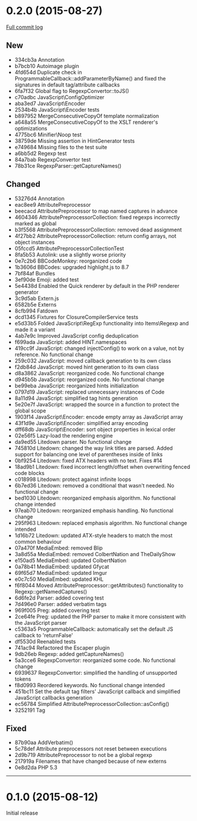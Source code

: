 0.2.0 (2015-08-27)
==================

[Full commit log](https://github.com/s9e/TextFormatter/compare/0.1.0...0.2.0)

New
---

 - 334cb3a Annotation
 - b7bcb10 Autoimage plugin
 - 4fd654d Duplicate check in ProgrammableCallback::addParameterByName() and fixed the signatures in default tag/attribute callbacks
 - 6fa7f32 Global flag to RegexpConvertor::toJS()
 - c70adbc JavaScript\ConfigOptimizer
 - aba3ed7 JavaScript\Encoder
 - 2534b4b JavaScript\Encoder tests
 - b897952 MergeConsecutiveCopyOf template normalization
 - a648a55 MergeConsecutiveCopyOf to the XSLT renderer's optimizations
 - 4775bc6 Minifier\Noop test
 - 38759de Missing assertion in HintGenerator tests
 - e749684 Missing files to the test suite
 - a6bb5d2 Regexp test
 - 84a7bab RegexpConvertor test
 - 78b31ce RegexpParser::getCaptureNames()

Changed
-------

 - 53276d4 Annotation
 - eac8ee9 AttributePreprocessor
 - beecacd AttributePreprocessor to map named captures in advance
 - 4604346 AttributePreprocessorCollection: fixed regexps incorrectly marked as global
 - b3f5568 AttributePreprocessorCollection: removed dead assignment
 - 4f27bb2 AttributePreprocessorCollection: return config arrays, not object instances
 - 05fccd5 AttributePreprocessorCollectionTest
 - 8fa5b53 Autolink: use a slightly worse priority
 - 0e7c2b6 BBCodeMonkey: reorganized code
 - 1b3606d BBCodes: upgraded highlight.js to 8.7
 - 7bf84af Bundles
 - 3ef90de Emoji: added test
 - 5e4438d Enabled the Quick renderer by default in the PHP renderer generator
 - 3c9d5ab Extern.js
 - 6582b5e Externs
 - 8cfb994 Fatdown
 - dcd1345 Fixtures for ClosureCompilerService tests
 - e5d33b5 Folded JavaScript\RegExp functionality into Items\Regexp and made it a variant
 - 4ab7e9c Improved JavaScript config deduplication
 - f699ada JavaScript: added HINT.namespaces
 - 419cc9f JavaScript: changed injectConfig() to work on a value, not by reference. No functional change
 - 259c032 JavaScript: moved callback generation to its own class
 - f2db84d JavaScript: moved hint generation to its own class
 - d8a3862 JavaScript: reorganized code. No functional change
 - d945b5b JavaScript: reorganized code. No functional change
 - be99eba JavaScript: reorganized hints initialization
 - 0797d19 JavaScript: replaced unnecessary instances of Code
 - 8a11d94 JavaScript: simplified tag hints generation
 - 5e20e7f JavaScript: wrapped the source in a function to protect the global scope
 - 1903f14 JavaScript\Encoder: encode empty array as JavaScript array
 - 43f1d9e JavaScript\Encoder: simplified array encoding
 - dff68db JavaScript\Encoder: sort object properties in lexical order
 - 02e56f5 Lazy-load the rendering engine
 - da9ed55 Litedown parser. No functional change
 - 745810d Litedown: changed the way link titles are parsed. Added support for balancing one level of parentheses inside of links
 - 0bf9254 Litedown: fixed ATX headers with no text. Fixes #14
 - 18ad9b1 Litedown: fixed incorrect length/offset when overwriting fenced code blocks
 - c018998 Litedown: protect against infinite loops
 - 6b7ed36 Litedown: removed a conditional that wasn't needed. No functional change
 - bed1030 Litedown: reorganized emphasis algorithm. No functional change intended
 - 97eab70 Litedown: reorganized emphasis handling. No functional change
 - 295f963 Litedown: replaced emphasis algorithm. No functional change intended
 - 1d16b72 Litedown: updated ATX-style headers to match the most common behaviour
 - 07a470f MediaEmbed: removed Blip
 - 3a8d55a MediaEmbed: removed ColbertNation and TheDailyShow
 - e150ad5 MediaEmbed: updated ColbertNation
 - 0a78b41 MediaEmbed: updated Gfycat
 - 69f65d7 MediaEmbed: updated Imgur
 - e0c7c50 MediaEmbed: updated KHL
 - f6f8044 Moved AttributePreprocessor::getAttributes() functionality to Regexp::getNamedCaptures()
 - 6d6fe2d Parser: added covering test
 - 7d496e0 Parser: added verbatim tags
 - 969f005 Preg: added covering test
 - 2ce64fe Preg: updated the PHP parser to make it more consistent with the JavaScript parser
 - c5363a5 ProgrammableCallback: automatically set the default JS callback to 'returnFalse'
 - df5530d Reenabled tests
 - 741ac94 Refactored the Escaper plugin
 - 9db26eb Regexp: added getCaptureNames()
 - 5a3cce6 RegexpConvertor: reorganized some code. No functional change
 - 6939637 RegexpConvertor: simplified the handling of unsupported tokens
 - f8d0993 Reordered keywords. No functional change intended
 - 451bc11 Set the default tag filters' JavaScript callback and simplified JavaScript callbacks generation
 - ec56784 Simplified AttributePreprocessorCollection::asConfig()
 - 3252191 Tag

Fixed
-----

 - 87b90aa AddVerbatim()
 - 5c78def Attribute preprocessors not reset between executions
 - 2d9b719 AttributePreprocessor to not be a global regexp
 - 217919a Filenames that have changed because of new externs
 - 0e8d2da PHP 5.3

********************************************************************************

0.1.0 (2015-08-12)
==================

Initial release
